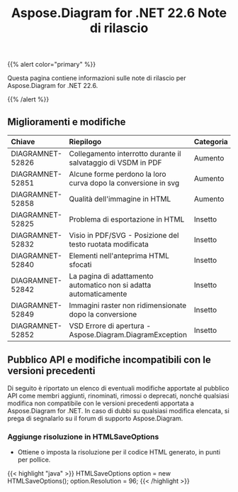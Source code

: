 ﻿---
title: Aspose.Diagram for .NET 22.6 Note di rilascio
type: docs
weight: 22
url: /it/net/aspose-diagram-for-net-22-6-release-notes/
---
{{% alert color="primary" %}} 

Questa pagina contiene informazioni sulle note di rilascio per Aspose.Diagram for .NET 22.6.

{{% /alert %}} 
## **Miglioramenti e modifiche**

|**Chiave**|**Riepilogo**|**Categoria**|
|:- |:- |:- |
|DIAGRAMNET-52826|Collegamento interrotto durante il salvataggio di VSDM in PDF|Aumento|
|DIAGRAMNET-52851|Alcune forme perdono la loro curva dopo la conversione in svg|Aumento|
|DIAGRAMNET-52858|Qualità dell'immagine in HTML|Aumento|
|DIAGRAMNET-52825|Problema di esportazione in HTML|Insetto|
|DIAGRAMNET-52832|Visio in PDF/SVG - Posizione del testo ruotata modificata|Insetto|
|DIAGRAMNET-52840|Elementi nell'anteprima HTML sfocati|Insetto|
|DIAGRAMNET-52842|La pagina di adattamento automatico non si adatta automaticamente|Insetto|
|DIAGRAMNET-52849|Immagini raster non ridimensionate dopo la conversione|Insetto|
|DIAGRAMNET-52852|VSD Errore di apertura - Aspose.Diagram.DiagramException|Insetto|

## **Pubblico API e modifiche incompatibili con le versioni precedenti**
Di seguito è riportato un elenco di eventuali modifiche apportate al pubblico API come membri aggiunti, rinominati, rimossi o deprecati, nonché qualsiasi modifica non compatibile con le versioni precedenti apportata a Aspose.Diagram for .NET. In caso di dubbi su qualsiasi modifica elencata, si prega di segnalarlo su il forum di supporto Aspose.Diagram.
### **Aggiunge risoluzione in HTMLSaveOptions**
- Ottiene o imposta la risoluzione per il codice HTML generato, in punti per pollice.

{{< highlight "java" >}}
HTMLSaveOptions option = new HTMLSaveOptions();
option.Resolution = 96;
{{< /highlight >}}
